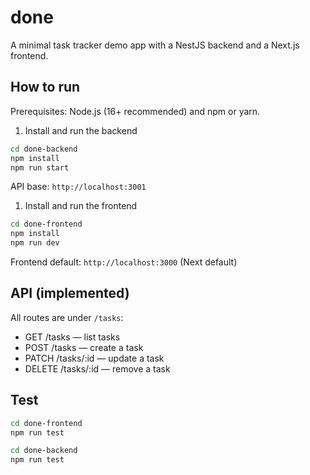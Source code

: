 
# done

A minimal task tracker demo app with a NestJS backend and a Next.js frontend.

## How to run

Prerequisites: Node.js (16+ recommended) and npm or yarn.

1. Install and run the backend

```bash
cd done-backend
npm install
npm run start
```

API base: `http://localhost:3001`

1. Install and run the frontend

```bash
cd done-frontend
npm install
npm run dev
```

Frontend default: `http://localhost:3000` (Next default)

## API (implemented)

All routes are under `/tasks`:

- GET /tasks — list tasks
- POST /tasks — create a task
- PATCH /tasks/:id — update a task
- DELETE /tasks/:id — remove a task

## Test

```bash
cd done-frontend
npm run test

cd done-backend
npm run test
```

